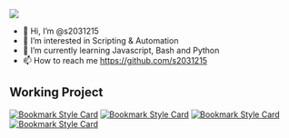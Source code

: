 ![](https://komarev.com/ghpvc/?username=s2031215)
- 👋 Hi, I’m @s2031215
- 👀 I’m interested in Scripting & Automation
- 🌱 I’m currently learning Javascript, Bash and Python
- 📫 How to reach me https://github.com/s2031215

## Working Project
[![Bookmark Style Card](https://svg.bookmark.style/api?url=https://github.com/s2031215/zh2cn-Converter-obsidian&style=horizontal)](https://github.com/s2031215/zh2cn-Converter-obsidian)
[![Bookmark Style Card](https://svg.bookmark.style/api?url=https://github.com/s2031215/imagekit_GUI_tool&style=horizontal)](https://github.com/s2031215/imagekit_GUI_tool)
[![Bookmark Style Card](https://svg.bookmark.style/api?url=https://github.com/s2031215/PixiJS-Solitaire&style=horizontal)](https://github.com/s2031215/PixiJS-Solitaire)
[![Bookmark Style Card](https://svg.bookmark.style/api?url=https://github.com/s2031215/Go-minesweeper&style=horizontal)](https://github.com/s2031215/Go-minesweeper)
<!---
s2031215/s2031215 is a ✨ special ✨ repository because its `README.md` (this file) appears on your GitHub profile.
You can click the Preview link to take a look at your changes.
--->
